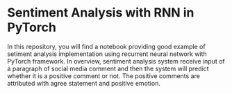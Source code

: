 # Sentiment Analysis with RNN in PyTorch
In this repository, you will find a notebook providing good example of setiment analysis implementation using recurrent neural network with PyTorch framework. In overview, sentiment analysis system receive input of a paragraph of social media comment and then the system will predict whether it is a positive comment or not. The positive comments are attributed with agree statement and positive emotion.
